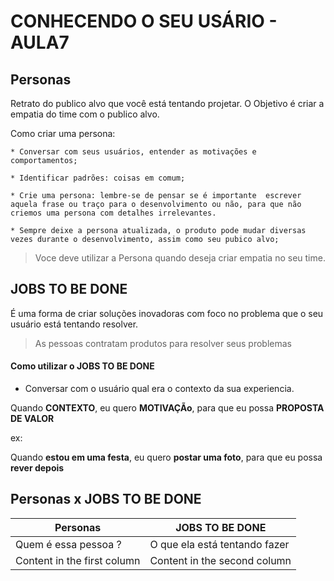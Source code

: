 # CONHECENDO O SEU USÁRIO - AULA7

## Personas

Retrato do publico alvo que você está tentando projetar. O Objetivo é criar a empatia do time com o publico alvo.

Como criar uma persona: 

    * Conversar com seus usuários, entender as motivações e comportamentos;

    * Identificar padrões: coisas em comum;

    * Crie uma persona: lembre-se de pensar se é importante  escrever aquela frase ou traço para o desenvolvimento ou não, para que não criemos uma persona com detalhes irrelevantes.

    * Sempre deixe a persona atualizada, o produto pode mudar diversas vezes durante o desenvolvimento, assim como seu pubico alvo;


> Voce deve utilizar a Persona quando deseja criar empatia no seu time.


## JOBS TO BE DONE

É uma forma de criar soluções inovadoras com foco no problema que o seu usuário está tentando resolver.

> As pessoas contratam produtos para resolver seus problemas 

#### Como utilizar o JOBS TO BE DONE

* Conversar com o usuário qual era o contexto da sua experiencia.

Quando **CONTEXTO**,
eu quero **MOTIVAÇÃo**,
para que eu possa
**PROPOSTA DE VALOR** 

ex: 

Quando **estou em uma festa**,
eu quero **postar uma foto**,
para que eu possa
**rever depois** 


## Personas x JOBS TO BE DONE

Personas | JOBS TO BE DONE
------------ | -------------
Quem é essa pessoa ? | O que ela está tentando fazer
Content in the first column | Content in the second column


